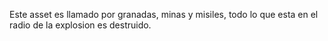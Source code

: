 Este asset es llamado por granadas, minas y misiles, todo lo que esta en el radio de la explosion es destruido.
